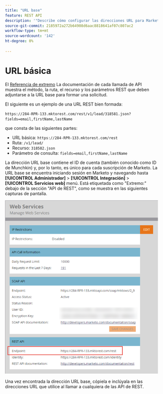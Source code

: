 ```yaml
---
title: "URL base"
feature: REST API
description: '"Describe cómo configurar las direcciones URL para Marketo".'
source-git-commit: 2185972a272b64908d6aac8818641af07c807ac2
workflow-type: tm+mt
source-wordcount: '142'
ht-degree: 0%

---
```



# URL básica

El [Referencia de extremo](endpoint-reference.md) La documentación de cada llamada de API muestra el método, la ruta, el recurso y los parámetros REST que deben adjuntarse a la URL base para formar una solicitud.

El siguiente es un ejemplo de una URL REST bien formada:

`https://284-RPR-133.mktorest.com/rest/v1/lead/318581.json?fields=email,firstName,lastName`

que consta de las siguientes partes:

- URL básica: `https://284-RPR-133.mktorest.com/rest`
- Ruta: `/v1/lead/`
- Recurso: `318582.json`
- Parámetro de consulta: `fields=email,firstName,lastName`

La dirección URL base contiene el ID de cuenta (también conocido como ID de Munchkin) y, por lo tanto, es único para cada suscripción de Marketo. La URL base se encuentra iniciando sesión en Marketo y navegando hasta **[!UICONTROL Administrador]** > **[!UICONTROL Integración]** > **[!UICONTROL Servicios web]** menú. Está etiquetada como &quot;Extremo:&quot; debajo de la sección &quot;API de REST&quot;, como se muestra en las siguientes capturas de pantalla.

![Punto final de URL base de servicios web](assets/rest-api-base-url-web-services.png)

Una vez encontrada la dirección URL base, cópiela e inclúyala en las direcciones URL que utilice al llamar a cualquiera de las API de REST.
